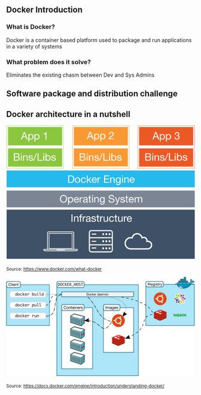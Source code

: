 ## Docker Introduction

### What is Docker? <!-- .element: class="fragment" data-fragment-index="1" -->

Docker is a container based platform used to package and run applications in a variety of systems <!-- .element: class="fragment" data-fragment-index="2" style="color: blue"-->

### What problem does it solve? <!-- .element: class="fragment" data-fragment-index="3" -->

Eliminates the existing chasm between Dev and Sys Admins <!-- .element: class="fragment" data-fragment-index="4" style="color: blue"-->



## Software package and distribution challenge



## Docker architecture in a nutshell

![Alt text](images/what-is-vm-diagram.png) <!-- .element: style="border:1px grey" -->

<small>Source: <a href="https://www.docker.com/what-docker">https://www.docker.com/what-docker</a></small>


![Alt text](images/architecture.svg) <!-- .element: style="border:1px grey" -->

<small>Source: <a href="https://docs.docker.com/engine/introduction/understanding-docker/">https://docs.docker.com/engine/introduction/understanding-docker/</a></small>
